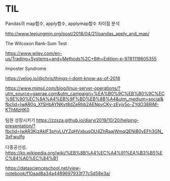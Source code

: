 
# TIL

Pandas의 map함수, apply함수, applymap함수 차이점 분석

http://www.leejungmin.org/post/2018/04/21/pandas_apply_and_map/




The Wilcoxon Rank-Sum Test

https://www.wiley.com/en-us/Trading+Systems+and+Methods%2C+6th+Edition-p-9781119605355


Imposter Syndrome

https://velog.io/@chris/things-i-dont-know-as-of-2018


https://www.mimul.com/blog/linux-server-operations/?utm_source=gaerae.com&utm_campaign=%EA%B0%9C%EB%B0%9C%EC%9E%90%EC%8A%A4%EB%9F%BD%EB%8B%A4&utm_medium=social&fbclid=IwAR0q_XfSHbAYNKvt8dZeRhb2AENpvCKy-zEyjy5o-ZYdO38RiM-KThMzHK0


팀원 성장시키기
https://zzsza.github.io/diary/2019/10/20/helping-presentation/?fbclid=IwAR3KjzAkIF3phyLUYZqHVxbuqOU4ZhRaajWmqQENiB0yEFh3GN_3xFwulfg


다중공선성.
https://ko.wikipedia.org/wiki/%EB%8B%A4%EC%A4%91%EA%B3%B5%EC%84%A0%EC%84%B1


https://datascienceschool.net/view-notebook/f10aad8a34a4489697933f77c5d58e3a/